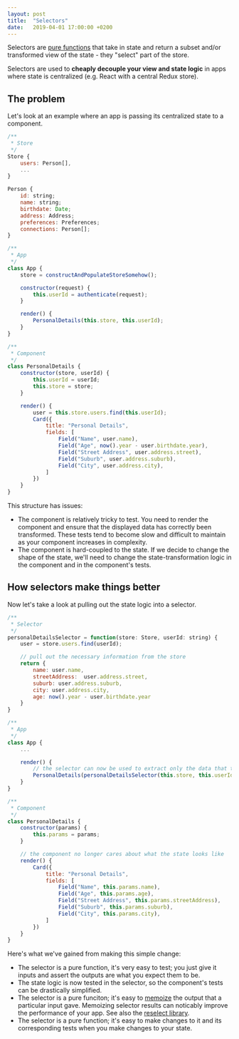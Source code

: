 ```yaml
---
layout: post
title:  "Selectors"
date:   2019-04-01 17:00:00 +0200
---
```


Selectors are [pure functions](https://en.wikipedia.org/wiki/Pure_function) that take in state and return a subset and/or transformed view of the state - they "select" part of the store.

Selectors are used to **cheaply decouple your view and state logic** in apps where state is centralized (e.g. React with a central Redux store).

## The problem

Let's look at an example where an app is passing its centralized state to a component.

```javascript
/**
 * Store
 */
Store {
    users: Person[],
    ...
}

Person {
    id: string;
    name: string;
    birthdate: Date;
    address: Address;
    preferences: Preferences;
    connections: Person[];
}

/**
 * App
 */
class App {
    store = constructAndPopulateStoreSomehow();

    constructor(request) {
        this.userId = authenticate(request);
    }

    render() {
        PersonalDetails(this.store, this.userId);
    }
}

/**
 * Component
 */
class PersonalDetails {
    constructor(store, userId) {
        this.userId = userId;
        this.store = store;
    }

    render() {
        user = this.store.users.find(this.userId);
        Card({
            title: "Personal Details",
            fields: [
                Field("Name", user.name),
                Field("Age", now().year - user.birthdate.year),
                Field("Street Address", user.address.street),
                Field("Suburb", user.address.suburb),
                Field("City", user.address.city),
            ]
        })
    }
}
```

This structure has issues:

- The component is relatively tricky to test. You need to render the component and ensure that the displayed data has correctly been transformed. These tests tend to become slow and difficult to maintain as your component increases in complexity.
- The component is hard-coupled to the state. If we decide to change the shape of the state, we'll need to change the state-transformation logic in the component and in the component's tests.

## How selectors make things better

Now let's take a look at pulling out the state logic into a selector.

```javascript
/**
 * Selector
 */
personalDetailsSelector = function(store: Store, userId: string) {
    user = store.users.find(userId);

    // pull out the necessary information from the store
    return {
        name: user.name,
        streetAddress:  user.address.street,
        suburb: user.address.suburb,
        city: user.address.city,
        age: now().year - user.birthdate.year
    }
}

/**
 * App
 */
class App {
    ...

    render() {
        // the selector can now be used to extract only the data that the component needs
        PersonalDetails(personalDetailsSelector(this.store, this.userId));
    }
}

/**
 * Component
 */
class PersonalDetails {
    constructor(params) {
        this.params = params;
    }

    // the component no longer cares about what the state looks like
    render() {
        Card({
            title: "Personal Details",
            fields: [
                Field("Name", this.params.name),
                Field("Age", this.params.age),
                Field("Street Address", this.params.streetAddress),
                Field("Suburb", this.params.suburb),
                Field("City", this.params.city),
            ]
        })
    }
}
```

Here's what we've gained from making this simple change:

- The selector is a pure function, it's very easy to test; you just give it inputs and assert the outputs are what you expect them to be.
- The state logic is now tested in the selector, so the component's tests can be drastically simplified.
- The selector is a pure funciton; it's easy to [memoize](https://codeburst.io/understanding-memoization-in-3-minutes-2e58daf33a19) the output that a particular input gave. Memoizing selector results can noticably improve the performance of your app. See also the [reselect library](https://github.com/reduxjs/reselect).
- The selector is a pure function; it's easy to make changes to it and its corresponding tests when you make changes to your state.

